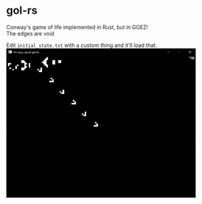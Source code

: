 # gol-rs

Conway's game of life implemented in Rust, but in GGEZ!  
The edges are void  

Edit `initial_state.txt` with a custom thing and it'll load that.
![image](demo.png)
